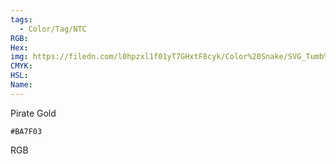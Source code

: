 ```yaml
---
tags:
  - Color/Tag/NTC
RGB:
Hex:
img: https://filedn.com/l0hpzxl1f01yT7GHxtF8cyk/Color%20Snake/SVG_Tumb%20Mass%20No%20Name/BA7F03.svg
CMYK:
HSL:
Name:
---
```

Pirate Gold
```palette
#BA7F03
```
RGB
